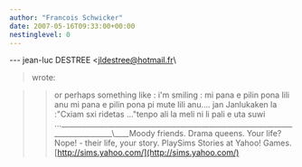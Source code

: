 ```yaml
---
author: "Francois Schwicker"
date: 2007-05-16T09:33:00+00:00
nestinglevel: 0
---
```

\---
 jean-luc DESTREE <[jldestree@hotmail.fr](mailto://jldestree@hotmail.fr)\
> wrote:

>> or perhaps something like :
>> i'm smiling : mi pana e pilin pona lili anu mi pana
> e pilin pona pi mute lili anu....
>> jan Janlukaken la :"Cxiam sxi ridetas ..."tenpo ali la meli ni li pali e uta suwi ...\_\_\_\_\_\_\_\_\_\_\_\_\_\_\_\_\_\_\_\_\_\_\_\_\_\_\_\_\_\_\_\_\_\_\_\_\_\_\_\_\_\_\_\_\_\_\_\_\_\_\_\_\_\_\_\_\_\_\_\_\_\_\_\_\_\_\_\_\_\_\_\_\_\_\_\_\_\_\_\_\\\_\_\_\_Moody friends. Drama queens. Your life? Nope! - their life, your story. PlaySims Stories at Yahoo! Games.[http://sims.yahoo.com/](http://sims.yahoo.com/)